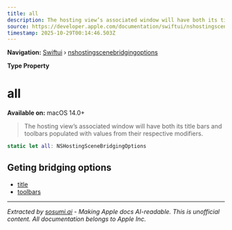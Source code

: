 ```yaml
---
title: all
description: The hosting view’s associated window will have both its title bars and toolbars populated with values from their respective modifiers.
source: https://developer.apple.com/documentation/swiftui/nshostingscenebridgingoptions/all
timestamp: 2025-10-29T00:14:46.503Z
---
```


**Navigation:** [Swiftui](/documentation/swiftui) › [nshostingscenebridgingoptions](/documentation/swiftui/nshostingscenebridgingoptions)

**Type Property**

# all

**Available on:** macOS 14.0+

> The hosting view’s associated window will have both its title bars and toolbars populated with values from their respective modifiers.

```swift
static let all: NSHostingSceneBridgingOptions
```

## Geting bridging options

- [title](/documentation/swiftui/nshostingscenebridgingoptions/title)
- [toolbars](/documentation/swiftui/nshostingscenebridgingoptions/toolbars)

---

*Extracted by [sosumi.ai](https://sosumi.ai) - Making Apple docs AI-readable.*
*This is unofficial content. All documentation belongs to Apple Inc.*
